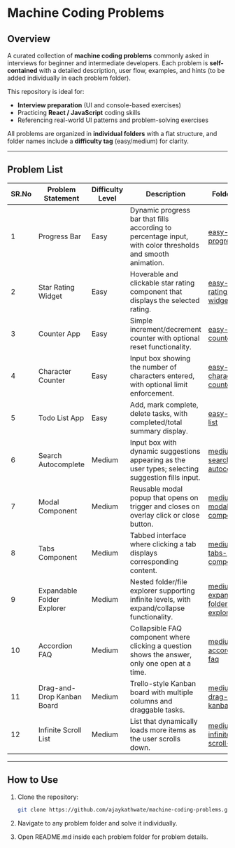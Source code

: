 # Machine Coding Problems

## Overview
A curated collection of **machine coding problems** commonly asked in interviews for beginner and intermediate developers. Each problem is **self-contained** with a detailed description, user flow, examples, and hints (to be added individually in each problem folder).  

This repository is ideal for:  
- **Interview preparation** (UI and console-based exercises)  
- Practicing **React / JavaScript** coding skills  
- Referencing real-world UI patterns and problem-solving exercises  

All problems are organized in **individual folders** with a flat structure, and folder names include a **difficulty tag** (easy/medium) for clarity.  

---

## Problem List

| SR.No | Problem Statement | Difficulty Level | Description | Folder Link |
|-------|------------------|-----------------|------------|------------|
| 1 | Progress Bar | Easy | Dynamic progress bar that fills according to percentage input, with color thresholds and smooth animation. | [easy-progress-bar](./easy-progress-bar) |
| 2 | Star Rating Widget | Easy | Hoverable and clickable star rating component that displays the selected rating. | [easy-star-rating-widget](./easy-star-rating-widget) |
| 3 | Counter App | Easy | Simple increment/decrement counter with optional reset functionality. | [easy-counter-app](./easy-counter-app) |
| 4 | Character Counter | Easy | Input box showing the number of characters entered, with optional limit enforcement. | [easy-character-counter](./easy-character-counter) |
| 5 | Todo List App | Easy | Add, mark complete, delete tasks, with completed/total summary display. | [easy-todo-list](./easy-todo-list) |
| 6 | Search Autocomplete | Medium | Input box with dynamic suggestions appearing as the user types; selecting suggestion fills input. | [medium-search-autocomplete](./medium-search-autocomplete) |
| 7 | Modal Component | Medium | Reusable modal popup that opens on trigger and closes on overlay click or close button. | [medium-modal-component](./medium-modal-component) |
| 8 | Tabs Component | Medium | Tabbed interface where clicking a tab displays corresponding content. | [medium-tabs-component](./medium-tabs-component) |
| 9 | Expandable Folder Explorer | Medium | Nested folder/file explorer supporting infinite levels, with expand/collapse functionality. | [medium-expandable-folder-explorer](./medium-expandable-folder-explorer) |
| 10 | Accordion FAQ | Medium | Collapsible FAQ component where clicking a question shows the answer, only one open at a time. | [medium-accordion-faq](./medium-accordion-faq) |
| 11 | Drag-and-Drop Kanban Board | Medium | Trello-style Kanban board with multiple columns and draggable tasks. | [medium-drag-drop-kanban](./medium-drag-drop-kanban) |
| 12 | Infinite Scroll List | Medium | List that dynamically loads more items as the user scrolls down. | [medium-infinite-scroll-list](./medium-infinite-scroll-list) |

---

## How to Use
1. Clone the repository:  
   ```bash
   git clone https://github.com/ajaykathwate/machine-coding-problems.git
   ```
2. Navigate to any problem folder and solve it individually.

3. Open README.md inside each problem folder for problem details.
